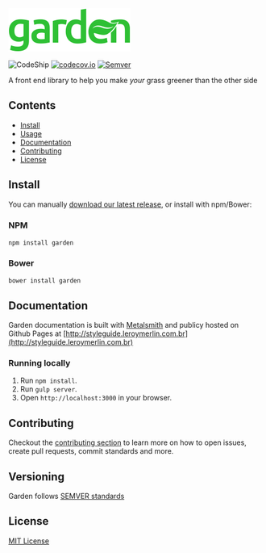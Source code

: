 <img src="docs/images/garden.png" alt="Garden">

![CodeShip](https://codeship.com/projects/7aa22b80-d3f1-0133-7a36-1e4d5c815c8f/status?branch=master)
[![codecov.io](https://codecov.io/github/leroy-merlin-br/garden/coverage.svg?branch=master)](https://codecov.io/github/leroy-merlin-br/garden?branch=master)
[![Semver](http://img.shields.io/SemVer/0.11.0.png)](http://semver.org/spec/v0.11.0.html)

A front end library to help you make *​your*​ grass greener than the other side


## Contents

- [Install](#install)
- [Usage](#usage)
- [Documentation](#documentation)
- [Contributing](#contributing)
- [License](#license)

## Install
You can manually [download our latest release](#latest-release-link), or install with npm/Bower:

### NPM
```
npm install garden
```

### Bower
```
bower install garden
```

## Documentation
Garden documentation is built with [Metalsmith](http://www.metalsmith.io/) and publicy hosted on Github Pages at [http://styleguide.leroymerlin.com.br](http://styleguide.leroymerlin.com.br)

### Running locally

1. Run `npm install`.
2. Run `gulp server`.
3. Open `http://localhost:3000` in your browser.

## Contributing
Checkout the [contributing section](https://github.com/leroy-merlin-br/garden/blob/master/CONTRIBUTING.md) to learn more on how to open issues, create pull requests, commit standards and more.

## Versioning
Garden follows [SEMVER standards](http://semver.org/)

## License
[MIT License](https://github.com/leroy-merlin-br/garden/blob/master/LICENSE)
